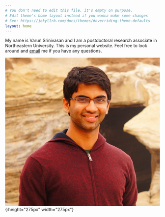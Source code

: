 ```yaml
---
# You don't need to edit this file, it's empty on purpose.
# Edit theme's home layout instead if you wanna make some changes
# See: https://jekyllrb.com/docs/themes/#overriding-theme-defaults
layout: home
---
```

My name is Varun Srinivasan and I am a postdoctoral research associate in Northeastern University. This is my personal website. Feel free to look around and [email](mailto:vnsriniv@gmail.com) me if you have any questions.

![photo](/assets/me2.png){:height="275px" width="275px"}

